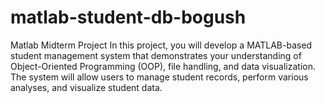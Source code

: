 # matlab-student-db-bogush
Matlab Midterm Project
In this project, you will develop a MATLAB-based student management system that demonstrates your understanding of Object-Oriented Programming (OOP), file handling, and data visualization. The system will allow users to manage student records, perform various analyses, and visualize student data.

